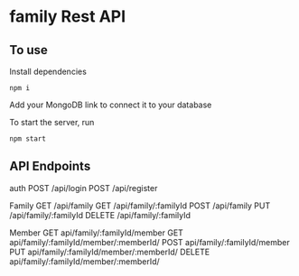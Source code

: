 # family Rest API

## To use
Install dependencies
```
npm i
```
Add your MongoDB link to connect it to your database

To start the server, run
```
npm start
```

## API Endpoints

auth
POST /api/login
POST /api/register

Family 
GET /api/family
GET /api/family/:familyId
POST /api/family
PUT /api/family/:familyId
DELETE /api/family/:familyId

Member
GET api/family/:familyId/member
GET api/family/:familyId/member/:memberId/
POST api/family/:familyId/member
PUT api/family/:familyId/member/:memberId/
DELETE api/family/:familyId/member/:memberId/
